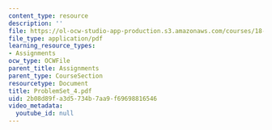 ```yaml
---
content_type: resource
description: ''
file: https://ol-ocw-studio-app-production.s3.amazonaws.com/courses/18-04-complex-variables-with-applications-fall-1999/2b08d89fa3d5734b7aa9f69698816546_ProblemSet_4.pdf
file_type: application/pdf
learning_resource_types:
- Assignments
ocw_type: OCWFile
parent_title: Assignments
parent_type: CourseSection
resourcetype: Document
title: ProblemSet_4.pdf
uid: 2b08d89f-a3d5-734b-7aa9-f69698816546
video_metadata:
  youtube_id: null
---
```

